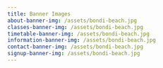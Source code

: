 ```yaml
---
title: Banner Images
about-banner-img: /assets/bondi-beach.jpg
classes-banner-img: /assets/bondi-beach.jpg
timetable-banner-img: /assets/bondi-beach.jpg
information-banner-img: /assets/bondi-beach.jpg
contact-banner-img: /assets/bondi-beach.jpg
signup-banner-img: /assets/bondi-beach.jpg
---
```

